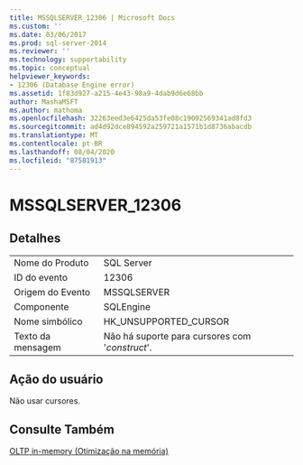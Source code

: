 ```yaml
---
title: MSSQLSERVER_12306 | Microsoft Docs
ms.custom: ''
ms.date: 03/06/2017
ms.prod: sql-server-2014
ms.reviewer: ''
ms.technology: supportability
ms.topic: conceptual
helpviewer_keywords:
- 12306 (Database Engine error)
ms.assetid: 1f83d927-a215-4e43-98a9-4dab9d6e68bb
author: MashaMSFT
ms.author: mathoma
ms.openlocfilehash: 32263eed3e6425da53fe08c19092569341ad8fd3
ms.sourcegitcommit: ad4d92dce894592a259721a1571b1d8736abacdb
ms.translationtype: MT
ms.contentlocale: pt-BR
ms.lasthandoff: 08/04/2020
ms.locfileid: "87581913"
---
```

# <a name="mssqlserver_12306"></a>MSSQLSERVER_12306
    
## <a name="details"></a>Detalhes  
  
|||  
|-|-|  
|Nome do Produto|SQL Server|  
|ID do evento|12306|  
|Origem do Evento|MSSQLSERVER|  
|Componente|SQLEngine|  
|Nome simbólico|HK_UNSUPPORTED_CURSOR|  
|Texto da mensagem|Não há suporte para cursores com '*construct*'.|  
  
## <a name="user-action"></a>Ação do usuário  
 Não usar cursores.  
  
## <a name="see-also"></a>Consulte Também  
 [OLTP in-memory &#40;Otimização na memória&#41;](../in-memory-oltp/in-memory-oltp-in-memory-optimization.md)  
  
  
